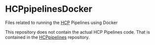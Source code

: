 # HCPpipelinesDocker

Files related to running the [HCP][HCP] Pipelines using Docker

This repository does not contain the actual HCP Pipelines code.
That is contained in the [HCPpipelines][HCPpipelines] repository.

<!-- References -->

[HCP]: http://www.humanconnectome.org
[HCPpipelines]: https://github.com/Washington-University/HCPpipelines

